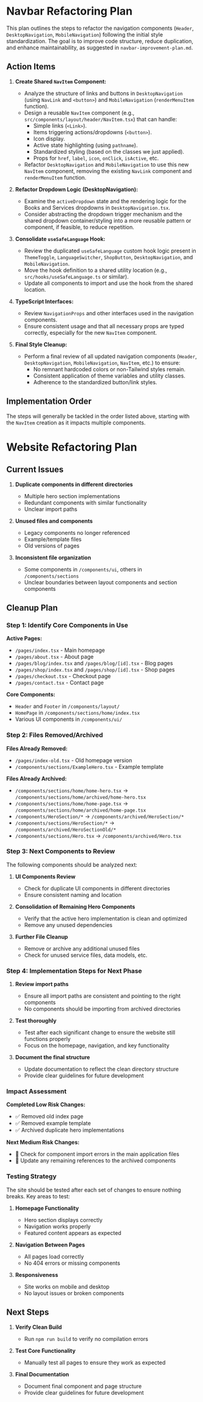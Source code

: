 # Navbar Refactoring Plan

This plan outlines the steps to refactor the navigation components (`Header`, `DesktopNavigation`, `MobileNavigation`) following the initial style standardization. The goal is to improve code structure, reduce duplication, and enhance maintainability, as suggested in `navbar-improvement-plan.md`.

## Action Items

1.  **Create Shared `NavItem` Component:**
    *   Analyze the structure of links and buttons in `DesktopNavigation` (using `NavLink` and `<button>`) and `MobileNavigation` (`renderMenuItem` function).
    *   Design a reusable `NavItem` component (e.g., `src/components/layout/header/NavItem.tsx`) that can handle:
        *   Simple links (`<Link>`).
        *   Items triggering actions/dropdowns (`<button>`).
        *   Icon display.
        *   Active state highlighting (using `pathname`).
        *   Standardized styling (based on the classes we just applied).
        *   Props for `href`, `label`, `icon`, `onClick`, `isActive`, etc.
    *   Refactor `DesktopNavigation` and `MobileNavigation` to use this new `NavItem` component, removing the existing `NavLink` component and `renderMenuItem` function.

2.  **Refactor Dropdown Logic (DesktopNavigation):**
    *   Examine the `activeDropdown` state and the rendering logic for the Books and Services dropdowns in `DesktopNavigation.tsx`.
    *   Consider abstracting the dropdown trigger mechanism and the shared dropdown container/styling into a more reusable pattern or component, if feasible, to reduce repetition.

3.  **Consolidate `useSafeLanguage` Hook:**
    *   Review the duplicated `useSafeLanguage` custom hook logic present in `ThemeToggle`, `LanguageSwitcher`, `ShopButton`, `DesktopNavigation`, and `MobileNavigation`.
    *   Move the hook definition to a shared utility location (e.g., `src/hooks/useSafeLanguage.ts` or similar).
    *   Update all components to import and use the hook from the shared location.

4.  **TypeScript Interfaces:**
    *   Review `NavigationProps` and other interfaces used in the navigation components.
    *   Ensure consistent usage and that all necessary props are typed correctly, especially for the new `NavItem` component.

5.  **Final Style Cleanup:**
    *   Perform a final review of all updated navigation components (`Header`, `DesktopNavigation`, `MobileNavigation`, `NavItem`, etc.) to ensure:
        *   No remnant hardcoded colors or non-Tailwind styles remain.
        *   Consistent application of theme variables and utility classes.
        *   Adherence to the standardized button/link styles.

## Implementation Order

The steps will generally be tackled in the order listed above, starting with the `NavItem` creation as it impacts multiple components. 

# Website Refactoring Plan

## Current Issues

1. **Duplicate components in different directories**
   - Multiple hero section implementations
   - Redundant components with similar functionality
   - Unclear import paths

2. **Unused files and components**
   - Legacy components no longer referenced
   - Example/template files
   - Old versions of pages

3. **Inconsistent file organization**
   - Some components in `/components/ui`, others in `/components/sections`
   - Unclear boundaries between layout components and section components

## Cleanup Plan

### Step 1: Identify Core Components in Use

**Active Pages:**
- `/pages/index.tsx` - Main homepage
- `/pages/about.tsx` - About page
- `/pages/blog/index.tsx` and `/pages/blog/[id].tsx` - Blog pages
- `/pages/shop/index.tsx` and `/pages/shop/[id].tsx` - Shop pages 
- `/pages/checkout.tsx` - Checkout page
- `/pages/contact.tsx` - Contact page

**Core Components:**
- `Header` and `Footer` in `/components/layout/`
- `HomePage` in `/components/sections/home/index.tsx`
- Various UI components in `/components/ui/`

### Step 2: Files Removed/Archived

**Files Already Removed:**
- `/pages/index-old.tsx` - Old homepage version
- `/components/sections/ExampleHero.tsx` - Example template

**Files Already Archived:**
- `/components/sections/home/home-hero.tsx` → `/components/sections/home/archived/home-hero.tsx`
- `/components/sections/home/home-page.tsx` → `/components/sections/home/archived/home-page.tsx`
- `/components/HeroSection/*` → `/components/archived/HeroSection/*`
- `/components/sections/HeroSection/*` → `/components/archived/HeroSectionOld/*`
- `/components/sections/Hero.tsx` → `/components/archived/Hero.tsx`

### Step 3: Next Components to Review

The following components should be analyzed next:

1. **UI Components Review**
   - Check for duplicate UI components in different directories
   - Ensure consistent naming and location

2. **Consolidation of Remaining Hero Components**
   - Verify that the active hero implementation is clean and optimized
   - Remove any unused dependencies

3. **Further File Cleanup**
   - Remove or archive any additional unused files
   - Check for unused service files, data models, etc.

### Step 4: Implementation Steps for Next Phase

1. **Review import paths**
   - Ensure all import paths are consistent and pointing to the right components
   - No components should be importing from archived directories

2. **Test thoroughly**
   - Test after each significant change to ensure the website still functions properly
   - Focus on the homepage, navigation, and key functionality

3. **Document the final structure**
   - Update documentation to reflect the clean directory structure
   - Provide clear guidelines for future development

### Impact Assessment

**Completed Low Risk Changes:**
- ✅ Removed old index page
- ✅ Removed example template
- ✅ Archived duplicate hero implementations

**Next Medium Risk Changes:**
- 🔄 Check for component import errors in the main application files
- 🔄 Update any remaining references to the archived components

### Testing Strategy

The site should be tested after each set of changes to ensure nothing breaks. Key areas to test:

1. **Homepage Functionality**
   - Hero section displays correctly
   - Navigation works properly
   - Featured content appears as expected

2. **Navigation Between Pages**
   - All pages load correctly
   - No 404 errors or missing components

3. **Responsiveness**
   - Site works on mobile and desktop
   - No layout issues or broken components

## Next Steps

1. **Verify Clean Build**
   - Run `npm run build` to verify no compilation errors

2. **Test Core Functionality**
   - Manually test all pages to ensure they work as expected

3. **Final Documentation**
   - Document final component and page structure
   - Provide clear guidelines for future development 